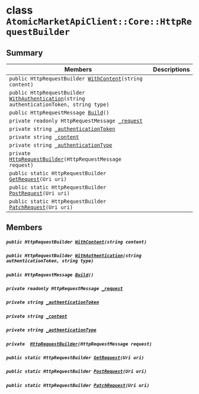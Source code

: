# class `AtomicMarketApiClient::Core::HttpRequestBuilder` 

## Summary

 Members                                | Descriptions                                
----------------------------------------|---------------------------------------------
`public HttpRequestBuilder `[`WithContent`](#class_atomic_market_api_client_1_1_core_1_1_http_request_builder_1aeebb79b7c5e479bd47ef70a51b3e125a)`(string content)` | 
`public HttpRequestBuilder `[`WithAuthentication`](#class_atomic_market_api_client_1_1_core_1_1_http_request_builder_1a299ac32346c583d659a8b17c6422c6a9)`(string authenticationToken, string type)` | 
`public HttpRequestMessage `[`Build`](#class_atomic_market_api_client_1_1_core_1_1_http_request_builder_1aa7fd1b35577f6625266342f19f9d8ea1)`()` | 
`private readonly HttpRequestMessage `[`_request`](#class_atomic_market_api_client_1_1_core_1_1_http_request_builder_1af9c69499feb895ec261a4ec57785397b) | 
`private string `[`_authenticationToken`](#class_atomic_market_api_client_1_1_core_1_1_http_request_builder_1acecef2b0365a83cb899f90e3f18ccdd9) | 
`private string `[`_content`](#class_atomic_market_api_client_1_1_core_1_1_http_request_builder_1a41b3b1a70073243ee5dbd4b08c405dd9) | 
`private string `[`_authenticationType`](#class_atomic_market_api_client_1_1_core_1_1_http_request_builder_1a475bb512c61afd9dd697da5edf0fb906) | 
`private  `[`HttpRequestBuilder`](#class_atomic_market_api_client_1_1_core_1_1_http_request_builder_1a1295c84d52f3a83b0492630e49533042)`(HttpRequestMessage request)` | 
`public static HttpRequestBuilder `[`GetRequest`](#class_atomic_market_api_client_1_1_core_1_1_http_request_builder_1a58a5e07f5e1d4bd2e236d51d7d75cff8)`(Uri uri)` | 
`public static HttpRequestBuilder `[`PostRequest`](#class_atomic_market_api_client_1_1_core_1_1_http_request_builder_1a2280b2c46b37d28d11608a882d6ce365)`(Uri uri)` | 
`public static HttpRequestBuilder `[`PatchRequest`](#class_atomic_market_api_client_1_1_core_1_1_http_request_builder_1ab4fb4fdaf209686fc008bddbdbbae9bd)`(Uri uri)` | 

## Members

##### `public HttpRequestBuilder `[`WithContent`](#class_atomic_market_api_client_1_1_core_1_1_http_request_builder_1aeebb79b7c5e479bd47ef70a51b3e125a)`(string content)` 

##### `public HttpRequestBuilder `[`WithAuthentication`](#class_atomic_market_api_client_1_1_core_1_1_http_request_builder_1a299ac32346c583d659a8b17c6422c6a9)`(string authenticationToken, string type)` 

##### `public HttpRequestMessage `[`Build`](#class_atomic_market_api_client_1_1_core_1_1_http_request_builder_1aa7fd1b35577f6625266342f19f9d8ea1)`()` 

##### `private readonly HttpRequestMessage `[`_request`](#class_atomic_market_api_client_1_1_core_1_1_http_request_builder_1af9c69499feb895ec261a4ec57785397b) 

##### `private string `[`_authenticationToken`](#class_atomic_market_api_client_1_1_core_1_1_http_request_builder_1acecef2b0365a83cb899f90e3f18ccdd9) 

##### `private string `[`_content`](#class_atomic_market_api_client_1_1_core_1_1_http_request_builder_1a41b3b1a70073243ee5dbd4b08c405dd9) 

##### `private string `[`_authenticationType`](#class_atomic_market_api_client_1_1_core_1_1_http_request_builder_1a475bb512c61afd9dd697da5edf0fb906) 

##### `private  `[`HttpRequestBuilder`](#class_atomic_market_api_client_1_1_core_1_1_http_request_builder_1a1295c84d52f3a83b0492630e49533042)`(HttpRequestMessage request)` 

##### `public static HttpRequestBuilder `[`GetRequest`](#class_atomic_market_api_client_1_1_core_1_1_http_request_builder_1a58a5e07f5e1d4bd2e236d51d7d75cff8)`(Uri uri)` 

##### `public static HttpRequestBuilder `[`PostRequest`](#class_atomic_market_api_client_1_1_core_1_1_http_request_builder_1a2280b2c46b37d28d11608a882d6ce365)`(Uri uri)` 

##### `public static HttpRequestBuilder `[`PatchRequest`](#class_atomic_market_api_client_1_1_core_1_1_http_request_builder_1ab4fb4fdaf209686fc008bddbdbbae9bd)`(Uri uri)` 

